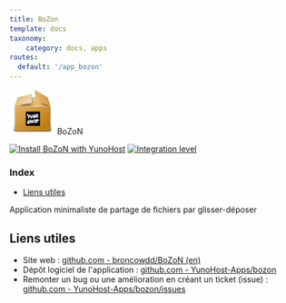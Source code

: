 ```yaml
---
title: BoZon
template: docs
taxonomy:
    category: docs, apps
routes:
  default: '/app_bozon'
---
```


<img src="/images/yunohost_package.png" height="80px" alt="Package"> BoZoN

[![Install BoZoN with YunoHost](https://install-app.yunohost.org/install-with-yunohost.png)](https://install-app.yunohost.org/?app=bozon) [![Integration level](https://dash.yunohost.org/integration/bozon.svg)](https://ci-apps.yunohost.org/jenkins/job/bozon%20%28Community%29/lastBuild/consoleFull)

### Index

- [Liens utiles](#liens-utiles)

Application minimaliste de partage de fichiers par glisser-déposer

## Liens utiles

+ Site web : [github.com - broncowdd/BoZoN (en)](https://github.com/broncowdd/BoZoN)
+ Dépôt logiciel de l'application : [github.com - YunoHost-Apps/bozon](https://github.com/YunoHost-Apps/bozon_ynh)
+ Remonter un bug ou une amélioration en créant un ticket (issue) : [github.com - YunoHost-Apps/bozon/issues](https://github.com/YunoHost-Apps/bozon_ynh/issues)
